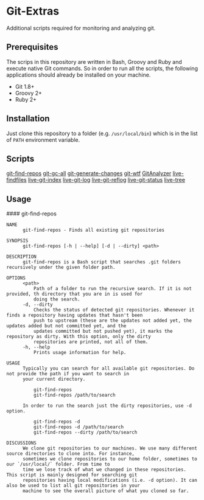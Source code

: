 # Git-Extras

Additional scripts required for monitoring and analyzing git.

## Prerequisites

The scrips in this repository are written in Bash, Groovy and Ruby and execute native Git commands. So in order to run
all the scripts, the following applications should already be installed on your machine.

* Git 1.8+
* Groovy 2+
* Ruby 2+

## Installation

Just clone this repository to a folder (e.g. `/usr/local/bin`) which is in the list of `PATH` environment variable.

## Scripts

[git-find-repos](#git-find-repos)
[git-gc-all](#git-gc-all)
[git-generate-changes](#git-generate-changes)
[git-wtf](#git-wtf)
[GitAnalyzer](#GitAnalyzer)
[live-findfiles](#live-findfiles)
[live-git-index](#live-git-index)
[live-git-log](#live-git-log)
[live-git-reflog](#live-git-reflog)
[live-git-status](#live-git-status)
[live-tree](#live-tree)

## Usage

<a name="git-find-repos"/>
#### git-find-repos

```
NAME
      git-find-repos - Finds all existing git repositories

SYNOPSIS
      git-find-repos [-h | --help] [-d | --dirty] <path>

DESCRIPTION
      git-find-repos is a Bash script that searches .git folders recursively under the given folder path.

OPTIONS
      <path>
          Path of a folder to run the recursive search. If it is not provided, th directory that you are in is used for
          doing the search.
      -d, --dirty
          Checks the status of detected git repositories. Whenever it finds a repository having updates that hasn't been
          push to upstream (these are the updates not added yet, the updates added but not committed yet, and the
          updates committed but not pushed yet), it marks the repository as dirty. With this option, only the dirty
          repositories are printed, not all of them.
      -h, --help
          Prints usage information for help.

USAGE
      Typically you can search for all available git repositories. Do not provide the path if you want to search in
      your current directory.

          git-find-repos
          git-find-repos /path/to/search

      In order to run the search just the dirty repositories, use -d option.

          git-find-repos -d
          git-find-repos -d /path/to/search
          git-find-repos --dirty /path/to/search

DISCUSSIONS
      We clone git repositories to our machines. We use many different source directories to clone into. For instance,
      sometimes we clone repositories to our home folder, sometimes to our `/usr/local/` folder. From time to
      time we lose track of what we changed in these repositories. This script is mainly designed for searching git
      repositories having local modifications (i.e. -d option). It can also be used to list all git repositories in your
      machine to see the overall picture of what you cloned so far.
```
